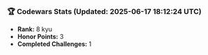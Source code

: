 ### 🏆 Codewars Stats (Updated: 2025-06-17 18:12:24 UTC)

- **Rank:** 8 kyu
- **Honor Points:** 3
- **Completed Challenges:** 1
